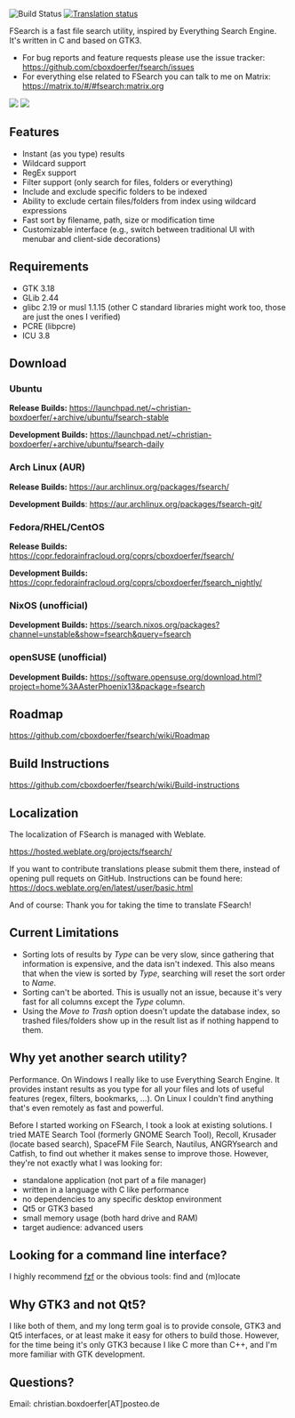 ![Build Status](https://github.com/cboxdoerfer/fsearch/actions/workflows/build_test.yml/badge.svg)
[![Translation status](https://hosted.weblate.org/widgets/fsearch/-/svg-badge.svg)](https://hosted.weblate.org/engage/fsearch/?utm_source=widget)


FSearch is a fast file search utility, inspired by Everything Search Engine. It's written in C and based on GTK3.

* For bug reports and feature requests please use the issue tracker: <https://github.com/cboxdoerfer/fsearch/issues>
* For everything else related to FSearch you can talk to me on Matrix: <https://matrix.to/#/#fsearch:matrix.org>

![](https://user-images.githubusercontent.com/6108388/94472642-51f60a80-01cb-11eb-9b8c-e38fe2c02e43.png)
![](https://user-images.githubusercontent.com/6108388/94607184-dd3ed100-029b-11eb-86db-121e7984ca92.png)


## Features
- Instant (as you type) results
- Wildcard support
- RegEx support
- Filter support (only search for files, folders or everything)
- Include and exclude specific folders to be indexed
- Ability to exclude certain files/folders from index using wildcard expressions
- Fast sort by filename, path, size or modification time
- Customizable interface (e.g., switch between traditional UI with menubar and client-side decorations)

## Requirements

- GTK 3.18
- GLib 2.44
- glibc 2.19 or musl 1.1.15 (other C standard libraries might work too, those are just the ones I verified)
- PCRE (libpcre)
- ICU 3.8

## Download

### Ubuntu

**Release Builds:**
<https://launchpad.net/~christian-boxdoerfer/+archive/ubuntu/fsearch-stable>

**Development Builds:**
<https://launchpad.net/~christian-boxdoerfer/+archive/ubuntu/fsearch-daily>

### Arch Linux (AUR)

**Release Builds:**
<https://aur.archlinux.org/packages/fsearch/>

**Development Builds**:
<https://aur.archlinux.org/packages/fsearch-git/>

### Fedora/RHEL/CentOS

**Release Builds:**
<https://copr.fedorainfracloud.org/coprs/cboxdoerfer/fsearch/>

**Development Builds:**
<https://copr.fedorainfracloud.org/coprs/cboxdoerfer/fsearch_nightly/>

### NixOS (unofficial)

**Development Builds:** <https://search.nixos.org/packages?channel=unstable&show=fsearch&query=fsearch>

### openSUSE (unofficial)

**Development Builds:** <https://software.opensuse.org/download.html?project=home%3AAsterPhoenix13&package=fsearch>

## Roadmap

<https://github.com/cboxdoerfer/fsearch/wiki/Roadmap>

## Build Instructions

<https://github.com/cboxdoerfer/fsearch/wiki/Build-instructions>

## Localization

The localization of FSearch is managed with Weblate.

<https://hosted.weblate.org/projects/fsearch/>

If you want to contribute translations please submit them there, instead of opening pull requets on GitHub. Instructions
can be found here:
<https://docs.weblate.org/en/latest/user/basic.html>

And of course: Thank you for taking the time to translate FSearch!

## Current Limitations

* Sorting lots of results by *Type* can be very slow, since gathering that information is expensive, and the data isn't
  indexed. This also means that when the view is sorted by *Type*, searching will reset the sort order to *Name*.
* Sorting can't be aborted. This is usually not an issue, because it's very fast for all columns except the *Type*
  column.
* Using the *Move to Trash* option doesn't update the database index, so trashed files/folders show up in the result
  list as if nothing happend to them.

## Why yet another search utility?

Performance. On Windows I really like to use Everything Search Engine. It provides instant results as you type for all
your files and lots of useful features (regex, filters, bookmarks, ...). On Linux I couldn't find anything that's even
remotely as fast and powerful.

Before I started working on FSearch, I took a look at existing solutions. I tried MATE Search Tool (formerly GNOME
Search Tool), Recoll, Krusader (locate based search), SpaceFM File Search, Nautilus, ANGRYsearch and Catfish, to find
out whether it makes sense to improve those. However, they're not exactly what I was looking for:
- standalone application (not part of a file manager)
- written in a language with C like performance
- no dependencies to any specific desktop environment
- Qt5 or GTK3 based
- small memory usage (both hard drive and RAM)
- target audience: advanced users

## Looking for a command line interface?
I highly recommend [fzf](https://github.com/junegunn/fzf) or the obvious tools: find and (m)locate

## Why GTK3 and not Qt5?

I like both of them, and my long term goal is to provide console, GTK3 and Qt5 interfaces, or at least make it easy for
others to build those. However, for the time being it's only GTK3 because I like C more than C++, and I'm more familiar
with GTK development.

## Questions?

Email: christian.boxdoerfer[AT]posteo.de
